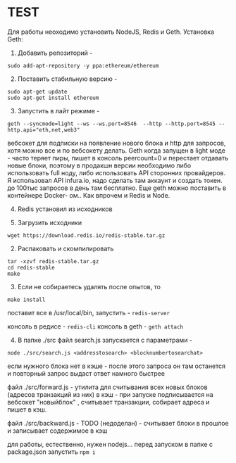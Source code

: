 # TEST

Для работы неоходимо установить NodeJS, Redis и Geth. 
Установка Geth:
1. Добавить репозиторий - 
```
sudo add-apt-repository -y ppa:ethereum/ethereum
```
2. Поставить стабильную версию - 
```
sudo apt-get update
sudo apt-get install ethereum
```
3. Запустить в лайт режиме - 
```
geth --syncmode=light --ws --ws.port=8546  --http --http.port=8545 --http.api="eth,net,web3"
```
вебсокет для подписки на появление нового блока и http для запросов, хотя можно все и по вебсокету делать.
Geth когда запущен в light моде -  часто теряет пиры, пишет в консоль peercount=0 и перестает отдавать новые блоки, поэтому в продакшн версии необходимо либо использовать full ноду, либо использовать API сторонних провайдеров.
Я использовал API infura.io, надо сделать там аккаунт и создать токен. до 100тыс запросов в день там бесплатно. Еще geth можно поставить в контейнере Docker- ом.. Как впрочем и Redis и Node.

4. Redis установил из исходников

1. Загрузить исходники
```
wget https://download.redis.io/redis-stable.tar.gz
```

2. Распаковать и скомпилировать
```
tar -xzvf redis-stable.tar.gz
cd redis-stable
make
```

3. Если не собираетесь удалять после опытов, то 
```
make install
```

поставит все в /usr/local/bin, 
запустить - ```redis-server```

консоль в редисе - ```redis-cli```
консоль в geth - ```geth attach```

4. В папке  ./src файл search.js запускается с параметрами - 
```
node ./src/search.js <addresstosearch> <blocknumbertosearchat>
```

если нужного блока нет в кэше  - после этого запроса он там останется и повторный запрос выдаст ответ намного быстрее

файл ./src/forward.js - утилита для считывания всех новых блоков (адресов транзакций из них) в кэш - при запуске подписывается на вебсокет "новыйблок" , считывает транзакции, собирает адреса и пишет в кэш.

файл ./src/backward.js - TODO (недоделан) - считывает блоки в прошлое и записывает содержимое в кэш

для работы, естественно, нужен nodejs...
перед запуском в папке с package.json запустить 
```npm i```
